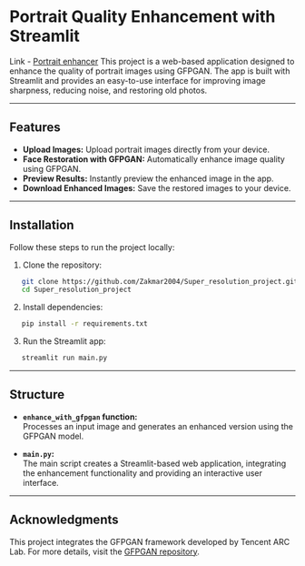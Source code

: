 # Portrait Quality Enhancement with Streamlit  
Link - [Portrait enhancer](https://portraitenhancer.streamlit.app/)
This project is a web-based application designed to enhance the quality of portrait images using GFPGAN. The app is built with Streamlit and provides an easy-to-use interface for improving image sharpness, reducing noise, and restoring old photos. 

---

## Features  

- **Upload Images:** Upload portrait images directly from your device.  
- **Face Restoration with GFPGAN:** Automatically enhance image quality using GFPGAN.  
- **Preview Results:** Instantly preview the enhanced image in the app.  
- **Download Enhanced Images:** Save the restored images to your device.  
---
## Installation  

Follow these steps to run the project locally:
1. Clone the repository: 
```bash  
   git clone https://github.com/Zakmar2004/Super_resolution_project.git  
   cd Super_resolution_project
```
2. Install dependencies:
```bash
   pip install -r requirements.txt  
```
3. Run the Streamlit app:
```bash
   streamlit run main.py  
```
---
## Structure  

- **`enhance_with_gfpgan` function:**  
  Processes an input image and generates an enhanced version using the GFPGAN model.  

- **`main.py`:**  
  The main script creates a Streamlit-based web application, integrating the enhancement functionality and providing an interactive user interface.  
---
## Acknowledgments

This project integrates the GFPGAN framework developed by Tencent ARC Lab. For more details, visit the [GFPGAN repository](https://github.com/TencentARC/GFPGAN).